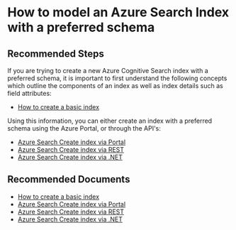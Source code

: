 <properties
	pageTitle="Search Index/Issue modelling my preferred schema in an index"
	description="How to model an Azure Cognitive Search Index with a preferred schema"
	service="microsoft.search"
	resource="searchservices"
	authors="liamca"
	ms.author="liamca"
	selfHelpType="generic"
	displayOrder="2"
	supportTopicIds="32681369"
	resourceTags=""
	productPesIds="15568"
	articleId="search-index-modelling-issue"
	cloudEnvironments="public, Fairfax, usnat, ussec"
	ownershipId="AzureSearch_AzureSearch"
/>

# How to model an Azure Search Index with a preferred schema

## **Recommended Steps**

If you are trying to create a new Azure Cognitive Search index with a preferred schema, it is important to first understand the following concepts which outline the components of an index as well as index details such as field attributes:

* [How to create a basic index](https://docs.microsoft.com/azure/search/search-what-is-an-index)

Using this information, you can either create an index with a preferred schema using the Azure Portal, or through the API's:

* [Azure Search Create index via Portal](https://docs.microsoft.com/azure/search/search-create-index-portal) 
* [Azure Search Create index via REST](https://docs.microsoft.com/rest/api/searchservice/create-index) 
* [Azure Search Create index via .NET](https://docs.microsoft.com/azure/search/search-get-started-dotnet) 


## **Recommended Documents**

* [How to create a basic index](https://docs.microsoft.com/azure/search/search-what-is-an-index)
* [Azure Search Create index via Portal](https://docs.microsoft.com/azure/search/search-create-index-portal) 
* [Azure Search Create index via REST](https://docs.microsoft.com/rest/api/searchservice/create-index) 
* [Azure Search Create index via .NET](https://docs.microsoft.com/azure/search/search-get-started-dotnet)


